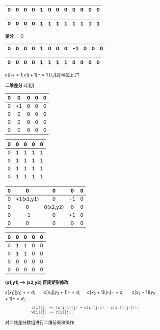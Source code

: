 | 0    | 0    | 0    | 0    | 1    | 0    | 0    | 0    | 0    | 0    | 0    | 0    |
| ---- | ---- | ---- | ---- | ---- | ---- | ---- | ---- | ---- | ---- | ---- | ---- |

| 0    | 0    | 0    | 0    | 1    | 1    | 1    | 1    | 1    | 1    | 1    | 1    |
| ---- | ---- | ---- | ---- | ---- | ---- | ---- | ---- | ---- | ---- | ---- | ---- |

**差分** ： $C$

| 0    | 0    | 0    | 0    | 1    | 0    | 0    | 0    | -1   | 0    | 0    | 0    |
| ---- | ---- | ---- | ---- | ---- | ---- | ---- | ---- | ---- | ---- | ---- | ---- |

 

| 0    | 0    | 0    | 0    | 1    | 1    | 1    | 1    | 0    | 0    | 0    | 0    |
| ---- | ---- | ---- | ---- | ---- | ---- | ---- | ---- | ---- | ---- | ---- | ---- |



$c[i] += 1;  c[j+1] -= 1$   $[i,j]区间加上了1$

**二维差分**  $c[i][j]$

|  0   |  0   |  0   |  0   |  0   |
| :--: | :--: | :--: | :--: | :--: |
|  0   |  +1  |  0   |  0   |  0   |
|  0   |  0   |  0   |  0   |  0   |
|  0   |  0   |  0   |  0   |  0   |
|  0   |  0   |  0   |  0   |  0   |

|  0   |  0   |  0   |  0   |  0   |
| :--: | :--: | :--: | :--: | :--: |
|  0   |  1   |  1   |  1   |  1   |
|  0   |  1   |  1   |  1   |  1   |
|  0   |  1   |  1   |  1   |  1   |
|  0   |  1   |  1   |  1   |  1   |



|  0   |     0     |    0     |  0   |  0   |
| :--: | :-------: | :------: | :--: | :--: |
|  0   | +1(x1,y1) |    0     |  -1  |  0   |
|  0   |     0     | 0(x2,y2) |  0   |  0   |
|  0   |    -1     |    0     |  +1  |  0   |
|  0   |     0     |    0     |  0   |  0   |

|  0   |  0   |  0   |  0   |  0   |
| :--: | :--: | :--: | :--: | :--: |
|  0   |  1   |  1   |  0   |  0   |
|  0   |  1   |  1   |  0   |  0   |
|  0   |  0   |  0   |  0   |  0   |
|  0   |  0   |  0   |  0   |  0   |

**(x1,y1) --> (x2,y2) 区间矩形修改** 

$c[x_1][y_1]  \ += d; ~~~~~~~c[x_{1}][y_{2}+1] -= d; ~~~~~~c[x_{2}+1][y_{1}] -=d; ~~~~~~~c[x_{2}+1][y_{2}+1] += d;$  

```c++
			c[i][j] += (c[i-1][j] + c[i][j-1] - c[i-1][j-1]);
			w[i][j] += c[i][j];
```

对二维差分数组进行二维前缀和操作  